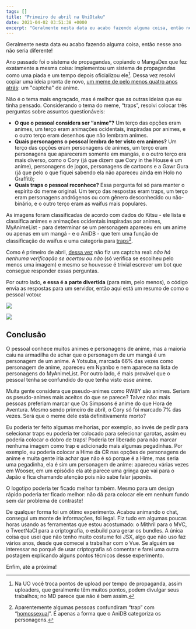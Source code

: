 ```yaml
---
tags: []
title: "Primeiro de abril na UniOtaku"
date: 2021-04-02 03:51:38 +0000
excerpt: "Geralmente nesta data eu acabo fazendo alguma coisa, então nesse ano não seria diferente!  Ano passado foi o sistema de propagandas,..."
---
```


Geralmente nesta data eu acabo fazendo alguma coisa, então nesse ano não seria diferente!

Ano passado foi o sistema de propagandas, copiando o MangaDex que fez exatamente a mesma coisa: implementou um sistema de propagandas como uma piada e um tempo depois oficializou ele[^1]. Dessa vez resolvi copiar uma ideia pronta de novo, [um meme de pelo menos quatro anos atrás](https://imgur.com/y2ALcZw): um "captcha" de anime.

Não é o tema mais engraçado, mas é melhor que as outras ideias que eu tinha pensado. Considerando o tema do meme, “traps”, resolvi colocar três perguntas sobre assuntos questionáveis:

* **O que o pessoal considera ser “anime”?** Um terço das opções eram animes, um terço eram animações ocidentais, inspiradas por animes, e o outro terço eram desenhos que não lembram animes.
* **Quais personagens o pessoal lembra de ter visto em animes?** Um terço das opções eram personagens de animes, um terço eram personagens que apareceram somente em mangás, e o outro terço era mais diverso, como o Cory (já que dizem que Cory in the House é um anime), personagens de jogos, personagens de cartoons e a Gawr Gura (já que pelo o que fiquei sabendo ela não apareceu ainda em Holo no Graffiti);
* **Quais traps o pessoal reconhece?** Essa pergunta foi só para manter o espírito do meme original. Um terço das respostas eram traps, um terço eram personagens andrógenos ou com gênero desconhecido ou não-binário, e o outro terço eram as waifus mais populares.

As imagens foram classificadas de acordo com dados do Kitsu - ele lista e classifica animes e animações ocidentais inspiradas por animes, MyAnimeList - para determinar se um personagem apareceu em um anime ou apenas em um mangá - e o AniDB - que tem uma função de classificação de waifus e uma categoria para [traps](https://anidb.net/tag/618/chartb)[^2].

Como é primeiro de abril, [dessa vez](https://qgustavor.tk/captcha/) não fiz um captcha real: *não há nenhuma verificação se acertou ou não* (só verifica se escolheu pelo menos uma imagem) e mesmo se houvesse é trivial escrever um bot que consegue responder essas perguntas.

Por outro lado, **e essa é a parte divertida** (para mim, pelo menos), o código envia as respostas para um servidor, então aqui está um resumo de como o pessoal votou:

![](https://i.imgur.com/1lyz77c.png)

![](https://i.imgur.com/8dULa2x.png)

## Conclusão

O pessoal conhece muitos animes e personagens de anime,   mas a maioria caiu na armadilha de achar que o personagem de um mangá é um personagem de um anime. A Yotsuba, marcada 66% das vezes como personagem de anime, apareceu em Nyanbo e nem aparece na lista de personagens do MyAnimeList. Por outro lado, é mais provável que o pessoal tenha se confundido do que tenha visto esse anime.

Muita gente considera que pseudo-animes como RWBY são animes. Seriam os pseudo-animes mais aceitos do que se parece? Talvez não: mais pessoas preferiam marcar que Os Simpsons é anime do que Hora de Aventura. Mesmo sendo primeiro de abril, o Cory só foi marcado 7% das vezes. Será que o meme dele está definitivamente morto?

Eu poderia ter feito algumas melhorias, por exemplo, ao invés de pedir para selecionar traps eu poderia ter colocado para selecionar garotas, assim eu poderia colocar o dobro de traps! Poderia ter liberado para não marcar nenhuma imagem como trap e adicionado mais algumas pegadinhas. Por exemplo, eu poderia colocar a Hime da CR nas opções de personagens de anime e muita gente iria achar que não é só porque é a Hime, mas seria uma pegadinha, ela é sim um personagem de anime: apareceu várias vezes em Wooser, em um episódio ela até parece uma gringa que vai para o Japão e fica chamando atenção pois não sabe falar japonês.

O logotipo poderia ter ficado melhor também. Mesmo para um design rápido poderia ter ficado melhor: não dá para colocar ele em nenhum fundo sem dar problema de contraste!

De qualquer forma foi um ótimo experimento. Acabou animando o chat, consegui um monte de informações, foi legal. Fiz tudo em algumas poucas horas usando as ferramentas que estou acostumado: o Mithril para o MVC, o TweetNaCl para a criptografia, o esbuild para gerar os bundles. A única coisa que usei que não tenho muito costume foi JSX, algo que não uso faz vários anos, desde que comecei a trabalhar com o Vue. Se alguém se interessar no porquê de usar criptografia só comentar e farei uma outra postagem explicando alguns pontos técnicos desse experimento.

Enfim, até a próxima!



[^1]:  Na UO você troca pontos de upload por tempo de propaganda, assim uploaders, que geralmente têm muitos pontos, podem divulgar seus trabalhos; no MD parece que não é bem assim.
[^2]:  Aparentemente algumas pessoas confundiram “trap” com “[homossexual](https://anidb.net/tag/2089)”. É apenas a forma que o AniDB categoriza os personagens.